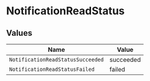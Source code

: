 # NotificationReadStatus


## Values

| Name                              | Value                             |
| --------------------------------- | --------------------------------- |
| `NotificationReadStatusSucceeded` | succeeded                         |
| `NotificationReadStatusFailed`    | failed                            |